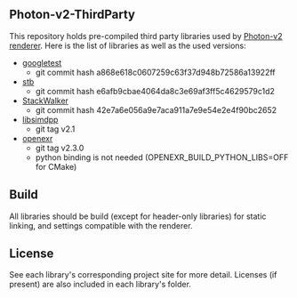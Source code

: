 ## Photon-v2-ThirdParty

This repository holds pre-compiled third party libraries used by [Photon-v2 renderer](https://github.com/TzuChieh/Photon-v2). Here is the list of libraries as well as the used versions:

* [googletest](https://github.com/google/googletest)
  * git commit hash a868e618c0607259c63f37d948b72586a13922ff
* [stb](https://github.com/nothings/stb)
  * git commit hash e6afb9cbae4064da8c3e69af3ff5c4629579c1d2
* [StackWalker](https://github.com/JochenKalmbach/StackWalker)
  * git commit hash 42e7a6e056a9e7aca911a7e9e54e2e4f90bc2652
* [libsimdpp](https://github.com/p12tic/libsimdpp)
  * git tag v2.1
* [openexr](https://github.com/openexr/openexr/tree/8cd1b9210855fa4f6923c1b94df8a86166be19b1)
  * git tag v2.3.0
  * python binding is not needed (OPENEXR_BUILD_PYTHON_LIBS=OFF for CMake)

## Build

All libraries should be build (except for header-only libraries) for static linking, and settings compatible with the renderer.

## License

See each library's corresponding project site for more detail. Licenses (if present) are also included in each library's folder.